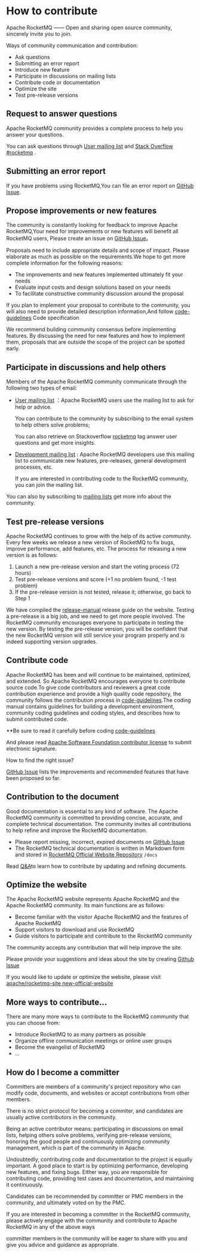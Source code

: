 # How to contribute

Apache RocketMQ —— Open and sharing open source community, sincerely invite you to join.

Ways of community communication and contribution:

- Ask questions
- Submitting an error report
- Introduce new feature
- Participate in discussions on mailing lists
- Contribute code or documentation
- Optimize the site
- Test pre-release versions


## Request to answer questions

Apache RocketMQ community provides a complete process to help you answer your questions.

You can ask questions through [User mailing list](mailto:users@rocketmq.apache.org) and [Stack Overflow #rocketmq](https://stackoverflow.com/questions/tagged/rocketmq) .

## Submitting an error report

If you have problems using RocketMQ,You can file an error report on  [GitHub Issue](https://github.com/apache/rocketmq/issues).

## Propose improvements or new features

The community is constantly looking for feedback to improve Apache RocketMQ,Your need for improvements or new features will benefit all RocketMQ users, Please create an issue on [GitHub Issue](https://github.com/apache/rocketmq/issues)。

Proposals need to include appropriate details and scope of impact. Please elaborate as much as possible on the requirements.We hope to get more complete information for the following reasons:

* The improvements and new features implemented ultimately fit your needs
* Evaluate input costs and design solutions based on your needs
* To facilitate constructive community discussion around the proposal

If you plan to implement your proposal to contribute to the community, you will also need to provide detailed description information,And follow [code-guidelines](/docs/贡献指南/30code-guidelines) Code specification

We recommend building community consensus before implementing features. By discussing the need for new features and how to implement them, proposals that are outside the scope of the project can be spotted early.

## Participate in discussions and help others

Members of the Apache RocketMQ community communicate through the following two types of email:

* [User mailing list](mailto:users@rocketmq.apache.org) ：Apache RocketMQ users use the mailing list to ask for help or advice.

  You can contribute to the community by subscribing to the email system to help others solve problems;

  You can also retrieve on Stackoverflow [rocketmq](https://stackoverflow.com/questions/tagged/rocketmq) tag answer user questions and get more insights.

* [Development mailing list](mailto:dev@rocketmq.apache.org) : Apache RocketMQ developers use this mailing list to communicate new features, pre-releases, general development processes, etc.

  If you are interested in contributing code to the RocketMQ community, you can join the mailing list.


You can also by subscribing to  [mailing lists](/contact) get more info about the community.


## Test pre-release versions

Apache RocketMQ continues to grow with the help of its active community. Every few weeks we release a new version of RocketMQ to fix bugs, improve performance, add features, etc. The process for releasing a new version is as follows:

1. Launch a new pre-release version and start the voting process (72 hours)
2. Test pre-release versions and score (+1 no problem found, -1 test problem)
3. If the pre-release version is not tested, release it; otherwise, go back to Step 1

We have compiled the [release-manual](/docs/贡献指南/32release-manual) release guide on the website.
Testing a pre-release is a big job, and we need to get more people involved. The RocketMQ community encourages everyone to participate in testing the new version. By testing the pre-release version, you will be confident that the new RocketMQ version will still service your program properly and is indeed supporting version upgrades.

## Contribute code

Apache RocketMQ has been and will continue to be maintained, optimized, and extended.
So Apache RocketMQ encourages everyone to contribute source code.To give code contributors and reviewers a great code contribution experience and provide a high quality code repository, the community follows the contribution process in [code-guidelines](/docs/贡献指南/30code-guidelines).The coding manual contains guidelines for building a development environment, community coding guidelines and coding styles, and describes how to submit contributed code.


**Be sure to read it carefully before coding [code-guidelines](/docs/贡献指南/30code-guidelines)

And please read [Apache Software Foundation contributor license](https://www.apache.org/licenses/contributor-agreements.html) to submit electronic signature.

How to find the right issue?

 [GitHub Issue](https://github.com/apache/rocketmq/issues) lists the improvements and recommended features that have been proposed so far.

## Contribution to the document

Good documentation is essential to any kind of software. The Apache RocketMQ community is committed to providing concise, accurate, and complete technical documentation. The community invites all contributions to help refine and improve the RocketMQ documentation.

* Please report missing, incorrect, expired documents on [GitHub Issue](https://github.com/apache/rocketmq/issues)
* The RocketMQ technical documentation is written in Markdown form and stored in [RocketMQ Official Website Repository](https://github.com/apache/rocketmq-site/tree/new-official-website/) ```/docs``` 

Read [Q&A](https://github.com/apache/rocketmq-site/tree/new-official-website)to learn how to contribute by updating and refining documents.

## Optimize the website

The Apache RocketMQ website represents Apache RocketMQ and the Apache RocketMQ community. Its main functions are as follows:

* Become familiar with the visitor Apache RocketMQ and the features of Apache RocketMQ
* Support visitors to download and use RocketMQ
* Guide visitors to participate and contribute to the RocketMQ community

The community accepts any contribution that will help improve the site.

Please provide your suggestions and ideas about the site by creating [Github Issue](https://github.com/apache/rocketmq-site/issues)

If you would like to update or optimize the website, please visit [apache/rocketmq-site new-official-website](https://github.com/apache/rocketmq-site/tree/new-official-website#qa。) 

## More ways to contribute...

There are many more ways to contribute to the RocketMQ community that you can choose from:

* Introduce RocketMQ to as many partners as possible
* Organize offline communication meetings or online user groups
* Become the evangelist of RocketMQ
* ...

## How do I become a committer

Committers are members of a community's project repository who can modify code, documents, and websites or accept contributions from other members.

There is no strict protocol for becoming a commiter, and candidates are usually active contributors in the community.

Being an active contributor means: participating in discussions on email lists, helping others solve problems, verifying pre-release versions, honoring the good people and continuously optimizing community management, which is part of the community in Apache.

Undoubtedly, contributing code and documentation to the project is equally important. A good place to start is by optimizing performance, developing new features, and fixing bugs. Either way, you are responsible for contributing code, providing test cases and documentation, and maintaining it continuously.

Candidates can be recommended by committer or PMC members in the community, and ultimately voted on by the PMC.

If you are interested in becoming a committer in the RocketMQ community, please actively engage with the community and contribute to Apache RocketMQ in any of the above ways

committer members in the community will be eager to share with you and give you advice and guidance as appropriate.